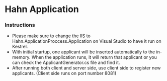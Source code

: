 # Hahn Application

### Instructions
* Please make sure to change the IIS to Hahn.ApplicationProccess.Application on Visual Studio to have it run on Kestrel.
* With initial startup, one applicant will be inserted automatically to the in-memory. When the application runs, it will return that applicant or you can check the ApplicantGenerator.cs file and find it. 
* After running both client and server side, use client side to register new applicants. (Client side runs on port number 8081)
